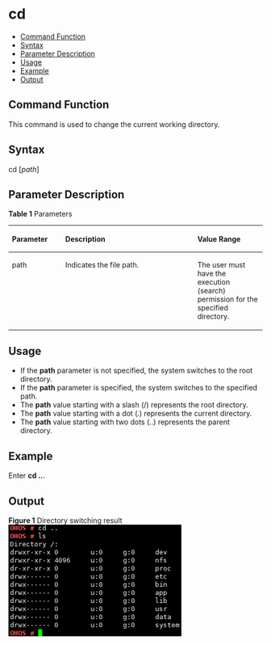 # cd<a name="EN-US_TOPIC_0000001051690313"></a>

-   [Command Function](#section11690184921316)
-   [Syntax](#section75695409569)
-   [Parameter Description](#section71961353181311)
-   [Usage](#section3629759111317)
-   [Example](#section211620301412)
-   [Output](#section1968117214577)

## Command Function<a name="section11690184921316"></a>

This command is used to change the current working directory.

## Syntax<a name="section75695409569"></a>

cd \[_path_\]

## Parameter Description<a name="section71961353181311"></a>

**Table  1**  Parameters

<a name="table1087mcpsimp"></a>
<table><thead align="left"><tr id="row1093mcpsimp"><th class="cellrowborder" valign="top" width="21%" id="mcps1.2.4.1.1"><p id="p1095mcpsimp"><a name="p1095mcpsimp"></a><a name="p1095mcpsimp"></a><strong id="b76096875111729"><a name="b76096875111729"></a><a name="b76096875111729"></a>Parameter</strong></p>
</th>
<th class="cellrowborder" valign="top" width="52%" id="mcps1.2.4.1.2"><p id="p1097mcpsimp"><a name="p1097mcpsimp"></a><a name="p1097mcpsimp"></a><strong id="b1343743615221"><a name="b1343743615221"></a><a name="b1343743615221"></a>Description</strong></p>
</th>
<th class="cellrowborder" valign="top" width="27%" id="mcps1.2.4.1.3"><p id="p1099mcpsimp"><a name="p1099mcpsimp"></a><a name="p1099mcpsimp"></a><strong id="b163024311311729"><a name="b163024311311729"></a><a name="b163024311311729"></a>Value Range</strong></p>
</th>
</tr>
</thead>
<tbody><tr id="row1100mcpsimp"><td class="cellrowborder" valign="top" width="21%" headers="mcps1.2.4.1.1 "><p id="p1102mcpsimp"><a name="p1102mcpsimp"></a><a name="p1102mcpsimp"></a>path</p>
</td>
<td class="cellrowborder" valign="top" width="52%" headers="mcps1.2.4.1.2 "><p id="p1104mcpsimp"><a name="p1104mcpsimp"></a><a name="p1104mcpsimp"></a>Indicates the file path.</p>
</td>
<td class="cellrowborder" valign="top" width="27%" headers="mcps1.2.4.1.3 "><p id="p1106mcpsimp"><a name="p1106mcpsimp"></a><a name="p1106mcpsimp"></a>The user must have the execution (search) permission for the specified directory.</p>
</td>
</tr>
</tbody>
</table>

## Usage<a name="section3629759111317"></a>

-   If the  **path**  parameter is not specified, the system switches to the root directory.
-   If the  **path**  parameter is specified, the system switches to the specified path.
-   The  **path**  value starting with a slash \(/\) represents the root directory.
-   The  **path**  value starting with a dot \(.\) represents the current directory.
-   The  **path**  value starting with two dots \(..\) represents the parent directory.

## Example<a name="section211620301412"></a>

Enter  **cd ..**.

## Output<a name="section1968117214577"></a>

**Figure  1**  Directory switching result<a name="fig16500959144812"></a>  
![](figure/directory-switching-result.png "directory-switching-result")


